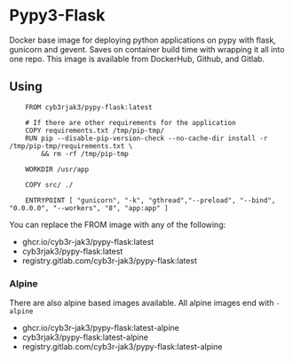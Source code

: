 # Pypy3-Flask

Docker base image for deploying python applications on pypy with flask, gunicorn and gevent. Saves on container build time with wrapping it all into one repo. This image is available from DockerHub, Github, and Gitlab.

## Using

```docker
    FROM cyb3rjak3/pypy-flask:latest

    # If there are other requirements for the application
    COPY requirements.txt /tmp/pip-tmp/
    RUN pip --disable-pip-version-check --no-cache-dir install -r /tmp/pip-tmp/requirements.txt \
        && rm -rf /tmp/pip-tmp

    WORKDIR /usr/app

    COPY src/ ./

    ENTRYPOINT [ "gunicorn", "-k", "gthread","--preload", "--bind", "0.0.0.0", "--workers", "8", "app:app" ]
```

You can replace the FROM image with any of the following:

- ghcr.io/cyb3r-jak3/pypy-flask:latest
- cyb3rjak3/pypy-flask:latest
- registry.gitlab.com/cyb3r-jak3/pypy-flask:latest

### Alpine

There are also alpine based images available. All alpine images end with `-alpine`

- ghcr.io/cyb3r-jak3/pypy-flask:latest-alpine
- cyb3rjak3/pypy-flask:latest-alpine
- registry.gitlab.com/cyb3r-jak3/pypy-flask:latest-alpine
